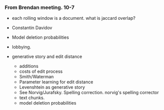 ### From Brendan meeting. 10-7

- each rolling window is a document. what is jaccard overlap?

- Constantin Davidov
- Model deletion probabilities
- lobbying.
- generative story and edit distance
  - additions
  - costs of edit process
  - Smith/Waterman
  - Parameter learning for edit distance
  - Levenshtein as generative story
  - See Norvig/Jurafsky. Spelling correction. norvig's spelling corrector
  - text chunks.
  - model deletion probabilities
